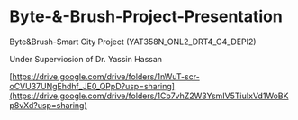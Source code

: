 # Byte-&-Brush-Project-Presentation
Byte&Brush-Smart City Project (YAT358N_ONL2_DRT4_G4_DEPI2)  

Under Superviosion of Dr. Yassin Hassan

[https://drive.google.com/drive/folders/1nWuT-scr-oCVU37UNgEhdhf_JE0_QPpD?usp=sharing](https://drive.google.com/drive/folders/1Cb7vhZ2W3YsmIV5TiuIxVd1WoBKp8vXd?usp=sharing)
